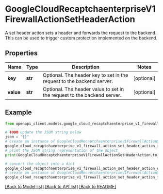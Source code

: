 # GoogleCloudRecaptchaenterpriseV1FirewallActionSetHeaderAction

A set header action sets a header and forwards the request to the backend. This can be used to trigger custom protection implemented on the backend.

## Properties

Name | Type | Description | Notes
------------ | ------------- | ------------- | -------------
**key** | **str** | Optional. The header key to set in the request to the backend server. | [optional] 
**value** | **str** | Optional. The header value to set in the request to the backend server. | [optional] 

## Example

```python
from openapi_client.models.google_cloud_recaptchaenterprise_v1_firewall_action_set_header_action import GoogleCloudRecaptchaenterpriseV1FirewallActionSetHeaderAction

# TODO update the JSON string below
json = "{}"
# create an instance of GoogleCloudRecaptchaenterpriseV1FirewallActionSetHeaderAction from a JSON string
google_cloud_recaptchaenterprise_v1_firewall_action_set_header_action_instance = GoogleCloudRecaptchaenterpriseV1FirewallActionSetHeaderAction.from_json(json)
# print the JSON string representation of the object
print(GoogleCloudRecaptchaenterpriseV1FirewallActionSetHeaderAction.to_json())

# convert the object into a dict
google_cloud_recaptchaenterprise_v1_firewall_action_set_header_action_dict = google_cloud_recaptchaenterprise_v1_firewall_action_set_header_action_instance.to_dict()
# create an instance of GoogleCloudRecaptchaenterpriseV1FirewallActionSetHeaderAction from a dict
google_cloud_recaptchaenterprise_v1_firewall_action_set_header_action_from_dict = GoogleCloudRecaptchaenterpriseV1FirewallActionSetHeaderAction.from_dict(google_cloud_recaptchaenterprise_v1_firewall_action_set_header_action_dict)
```
[[Back to Model list]](../README.md#documentation-for-models) [[Back to API list]](../README.md#documentation-for-api-endpoints) [[Back to README]](../README.md)


